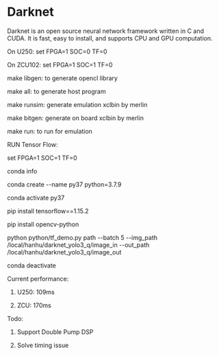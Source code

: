 
# Darknet #
Darknet is an open source neural network framework written in C and CUDA. It is fast, easy to install, and supports CPU and GPU computation.



On U250:
set FPGA=1 SOC=0 TF=0


On ZCU102:
set FPGA=1 SOC=1 TF=0


make libgen: to generate opencl library

make all: to generate host program

make runsim: generate emulation xclbin by merlin

make bitgen: generate on board xclbin by merlin

make run: to run for emulation


RUN Tensor Flow:

set FPGA=1 SOC=1 TF=0

conda info

conda create --name py37 python=3.7.9

conda activate py37

pip install tensorflow==1.15.2

pip install opencv-python

python python/tf_demo.py path --batch 5 --img_path /local/hanhu/darknet_yolo3_q/image_in --out_path /local/hanhu/darknet_yolo3_q/image_out

conda deactivate


Current performance:

1. U250: 109ms

2. ZCU: 170ms


Todo:
1. Support Double Pump DSP

2. Solve timing issue
